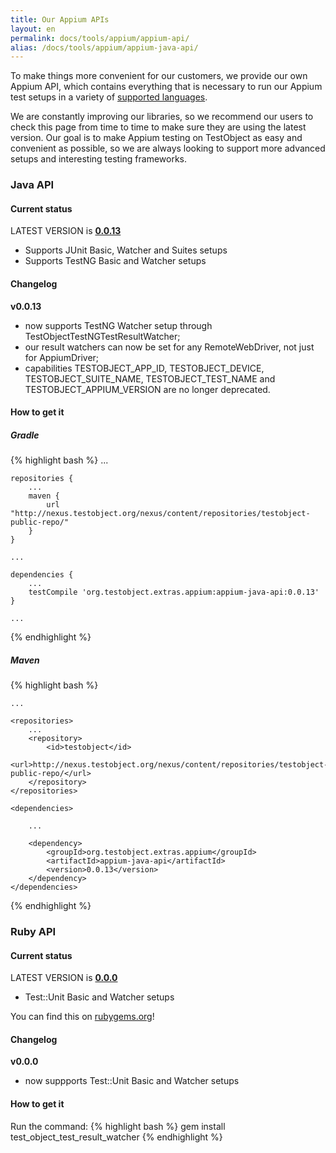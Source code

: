 ```yaml
---
title: Our Appium APIs
layout: en
permalink: docs/tools/appium/appium-api/
alias: /docs/tools/appium/appium-java-api/
---
```


To make things more convenient for our customers, we provide our own Appium API, which contains everything that is necessary to run our Appium test setups in a variety of [supported languages](/docs/tools/appium/setups/).

We are constantly improving our libraries, so we recommend our users to check this page from time to time to make sure they are using the latest version. Our goal is to make Appium testing on TestObject as easy and convenient as possible, so we are always looking to support more advanced setups and interesting testing frameworks.

<h3>Java API</h3>

<h4>Current status</h4>

LATEST VERSION is <a href="https://github.com/testobject/testobject-appium-java-api"><strong>0.0.13</strong></a>

* Supports JUnit Basic, Watcher and Suites setups
* Supports TestNG Basic and Watcher setups

<h4>Changelog</h4>

<strong>v0.0.13</strong>

* now supports TestNG Watcher setup through TestObjectTestNGTestResultWatcher;
* our result watchers can now be set for any RemoteWebDriver, not just for AppiumDriver;
* capabilities TESTOBJECT_APP_ID, TESTOBJECT_DEVICE, TESTOBJECT_SUITE_NAME, TESTOBJECT_TEST_NAME and TESTOBJECT_APPIUM_VERSION are no longer deprecated.

<h4>How to get it</h4>
<h5>Gradle</h5>
{% highlight bash %}
    ...

    repositories {
        ...
        maven {
            url "http://nexus.testobject.org/nexus/content/repositories/testobject-public-repo/"
        }
    }
    
    ...

    dependencies {
        ...
        testCompile 'org.testobject.extras.appium:appium-java-api:0.0.13'
    }

    ...
{% endhighlight %}

<h5>Maven</h5>
{% highlight bash %}
<project ...>
    
    ...

    <repositories>
        ...
        <repository>
            <id>testobject</id>
            <url>http://nexus.testobject.org/nexus/content/repositories/testobject-public-repo/</url>
        </repository>
    </repositories>

    <dependencies>
        
        ...
        
        <dependency>
            <groupId>org.testobject.extras.appium</groupId>
            <artifactId>appium-java-api</artifactId>
            <version>0.0.13</version>
        </dependency>
    </dependencies>

</project>
{% endhighlight %}

<h3>Ruby API</h3>

<h4>Current status</h4>

LATEST VERSION is <a href="https://github.com/testobject/testobject-appium-ruby-api"><strong>0.0.0</strong></a>

* Test::Unit Basic and Watcher setups

You can find this on [rubygems.org](https://rubygems.org/gems/test_object_test_result_watcher)!

<h4>Changelog</h4>

<strong>v0.0.0</strong>

* now suppports Test::Unit Basic and Watcher setups

<h4>How to get it</h4>
Run the command:
{% highlight bash %}
gem install test_object_test_result_watcher
{% endhighlight %}